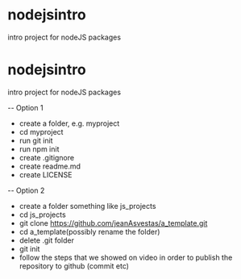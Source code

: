 # nodejsintro
intro project for nodeJS packages

# nodejsintro
intro project for nodeJS packages

-- Option 1
- create a folder, e.g. myproject
- cd myproject
- run git init
- run npm init
- create .gitignore
- create readme.md
- create LICENSE



-- Option 2
- create a folder something like js_projects
- cd js_projects
- git clone https://github.com/jeanAsvestas/a_template.git
- cd a_template(possibly rename the folder)
- delete .git folder
- git init
- follow the steps that we showed on video in order to publish the repository to github
    (commit etc)

